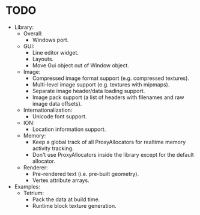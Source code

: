 # TODO
* Library:
	* Overall:
		- Windows port.
	* GUI:
		- Line editor widget.
		- Layouts.
		- Move Gui object out of Window object.
	* Image:
		- Compressed image format support (e.g. compressed textures).
		- Multi-level image support (e.g. textures with mipmaps).
		- Separate image header/data loading support.
		- Image pack support (a list of headers with filenames and raw image data offsets).
	* Internationalization:
		- Unicode font support.
	* ION:
		- Location information support.
	* Memory:
		- Keep a global track of all ProxyAllocators for realtime memory activity tracking.
		- Don't use ProxyAllocators inside the library except for the default allocator.
	* Renderer:
		- Pre-rendered text (i.e. pre-built geometry).
		- Vertex attribute arrays.
* Examples:
	* Tetrium:
		- Pack the data at build time.
		- Runtime block texture generation.
